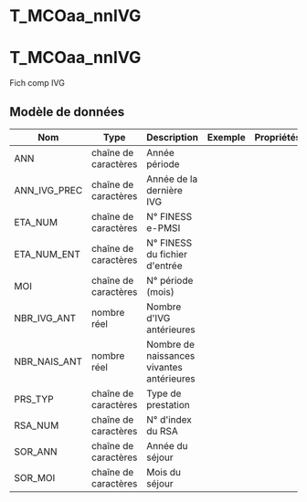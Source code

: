 # T_MCOaa_nnIVG

<!-- ATTENTION : Ne pas supprimer ou modifier la ligne ci-dessous -->
# T_MCOaa_nnIVG

Fich comp IVG


## Modèle de données

|Nom|Type|Description|Exemple|Propriétés|
|-|-|-|-|-|
|ANN|chaîne de caractères|Année période|||
|ANN_IVG_PREC|chaîne de caractères|Année de la dernière IVG|||
|ETA_NUM|chaîne de caractères|N° FINESS e-PMSI|||
|ETA_NUM_ENT|chaîne de caractères|N° FINESS du fichier d'entrée|||
|MOI|chaîne de caractères|N° période (mois)|||
|NBR_IVG_ANT|nombre réel|Nombre d'IVG antérieures|||
|NBR_NAIS_ANT|nombre réel|Nombre de naissances vivantes antérieures|||
|PRS_TYP|chaîne de caractères|Type de prestation|||
|RSA_NUM|chaîne de caractères|N° d'index du RSA|||
|SOR_ANN|chaîne de caractères|Année du séjour|||
|SOR_MOI|chaîne de caractères|Mois du séjour|||

<!-- ATTENTION : Ne pas supprimer ou modifier la ligne ci-dessus -->
